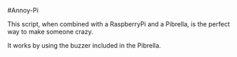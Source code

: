 #Annoy-Pi

This script, when combined with a RaspberryPi and a Pibrella, is the perfect way to make someone crazy.

It works by using the buzzer included in the Pibrella.
